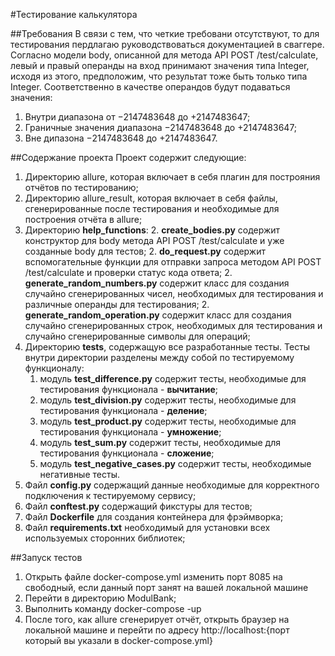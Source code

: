#Тестирование калькулятора


##Требования
В связи с тем, что четкие требовани отсутствуют, то для тестирования пердлагаю руководствоваться
документацией в сваггере.  
Согласно модели body, описанной для метода API POST /test/calculate, левый и правый
операнды на вход принимают значения типа Integer, исходя из этого, предположим, что результат
тоже быть только типа Integer.
Соответственно в качестве операндов будут подаваться значения:
1. Внутри диапазона от −2147483648 до +2147483647;
2. Граничные значения диапазона −2147483648 до +2147483647;
3. Вне дипазона −2147483648 до +2147483647.


##Содержание проекта
Проект содержит следующие:
1. Директорию allure, которая включает в себя плагин для построяния отчётов по тестированию;
1. Директорию allure_result, которая включает в себя файлы, сгенерированные после тестирования и необходимые для
построения отчёта в allure;
1. Директорию **help_functions**:
    2. **create_bodies.py** содержит конструктор для body метода API POST /test/calculate и уже созданные body для тестов;
    2. **do_request.py** содержит вспомогательные функции для отправки запроса методом API POST /test/calculate и 
    проверки статус кода ответа;
    2. **generate_random_numbers.py** содержит класс для создания случайно сгенерированных чисел, необходимых для тестирования
    и различные операнды для тестирования;
    2. **generate_random_operation.py** содержит класс для создания случайно сгенерированных строк, необходимых для тестирования
    и случайно сгенерированные символы для операций;
1. Директорию **tests**, содержащую все разработанные тесты. 
Тесты внутри директории разделены между собой по тестируемому функционалу:
    1. модуль **test_difference.py** содержит тесты, необходимые для тестирования функционала - **вычитание**;
    1. модуль **test_division.py** содержит тесты, необходимые для тестирования функционала - **деление**;
    1. модуль **test_product.py** содержит тесты, необходимые для тестирования функционала - **умножение**;
    1. модуль **test_sum.py** содержит тесты, необходимые для тестирования функционала - **сложение**;
    1. модуль **test_negative_cases.py** содержит тесты, необходимые негативные тесты.
1. Файл **config.py** содержащий данные необходимые для корректного подключения к тестируемому сервису;
1. Файл **conftest.py** содержащий фикстуры для тестов;
1. Файл **Dockerfile** для создания контейнера для фрэймворка;
1. Файл **requirements.txt** необходимый для установки всех используемых сторонних библиотек;
    


##Запуск тестов

1. Открыть файле docker-compose.yml изменить порт 8085 на свободный, если данный порт занят на вашей локальной машине
1. Перейти в директорию ModulBank;
1. Выполнить команду docker-compose -up
1. После того, как allure сгенерирует отчёт, открыть браузер на локальной машине и перейти по адресу 
http://localhost:{порт который вы указали в docker-compose.yml}
